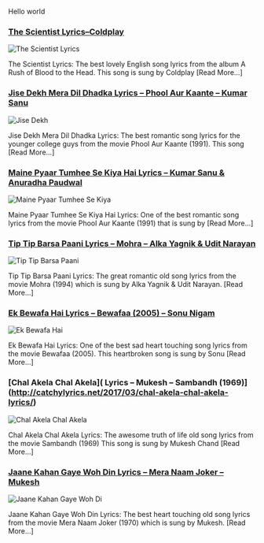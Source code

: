 Hello world

### [The Scientist Lyrics–Coldplay](http://catchylyrics.net/2017/03/the-scientist-lyrics-coldplay/)
![The Scientist Lyrics](http://catchylyrics.net/wp-content/uploads/2017/03/The-Scientist-Lyrics-300x150.jpg)

The Scientist Lyrics: The best lovely English song lyrics from the album A Rush of Blood to the Head. 
This song is sung by Coldplay [Read More…]

### [Jise Dekh Mera Dil Dhadka Lyrics – Phool Aur Kaante – Kumar Sanu](http://catchylyrics.net/2017/03/jise-dekh-mera-dil-dhadka-lyrics/)
![Jise Dekh](http://catchylyrics.net/wp-content/uploads/2017/03/Jise-Dekh-Mera-Dil-Dhadka-Lyrics-300x150.jpg)

Jise Dekh Mera Dil Dhadka Lyrics: The best romantic song lyrics for the younger college
guys from the movie Phool Aur Kaante (1991). This song [Read More…]

### [Maine Pyaar Tumhee Se Kiya Hai Lyrics – Kumar Sanu & Anuradha Paudwal](http://catchylyrics.net/2017/03/maine-pyaar-tumhee-se-kiya-hai-lyrics/)
![Maine Pyaar Tumhee Se Kiya](http://catchylyrics.net/wp-content/uploads/2017/03/Maine-Pyar-Tumhi-Se-Kiya-Hai-Lyrics-300x150.jpg)

Maine Pyaar Tumhee Se Kiya Hai Lyrics: One of the best romantic song lyrics from the movie Phool Aur Kaante
(1991) that is sung by [Read More…]

### [Tip Tip Barsa Paani Lyrics – Mohra – Alka Yagnik & Udit Narayan](http://catchylyrics.net/2017/03/tip-tip-barsa-paani-lyrics/)
![Tip Tip Barsa Paani](http://catchylyrics.net/wp-content/uploads/2017/03/Tip-Tip-Barsa-Paani-lyrics-300x150.jpg)

Tip Tip Barsa Paani Lyrics: The great romantic old song lyrics from the movie Mohra (1994)
which is sung by Alka Yagnik & Udit Narayan. [Read More…]

### [Ek Bewafa Hai Lyrics – Bewafaa (2005) – Sonu Nigam](http://catchylyrics.net/2017/03/ek-bewafa-hai-lyrics/)
![Ek Bewafa Hai](http://catchylyrics.net/wp-content/uploads/2017/03/Ek-bewafa-hai-lyrics-300x150.jpg)

Ek Bewafa Hai Lyrics: One of the best sad heart touching song lyrics from the movie Bewafaa (2005).
This heartbroken song is sung by Sonu [Read More…]

### [Chal Akela Chal Akela]( Lyrics – Mukesh – Sambandh (1969)](http://catchylyrics.net/2017/03/chal-akela-chal-akela-lyrics/)
![Chal Akela Chal Akela](http://catchylyrics.net/wp-content/uploads/2017/03/chal-akela-lyrics-300x150.jpg)

Chal Akela Chal Akela Lyrics: The awesome truth of life old song lyrics from the movie Sambandh (1969)
This song is sung by Mukesh Chand [Read More…]

### [Jaane Kahan Gaye Woh Din Lyrics – Mera Naam Joker – Mukesh](http://catchylyrics.net/2017/03/jaane-kahan-gaye-woh-din-lyrics/)
![Jaane Kahan Gaye Woh Di](http://catchylyrics.net/wp-content/uploads/2017/03/jane-kaha-gaye-woh-din-300x150.jpg)

Jaane Kahan Gaye Woh Din Lyrics: The best heart touching old song lyrics from the movie Mera Naam Joker
(1970) which is sung by Mukesh. [Read More…]

